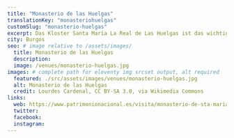 ```yaml
---
title: "Monasterio de las Huelgas"
translationKey: "monasteriohuelgas"
customSlug: "monasterio-huelgas"
excerpt: Das Kloster Santa María La Real de Las Huelgas ist das wichtigste Zisterzienserinnenkloster in Spanien und das wichtigste aller Klöster in der Krone Kastiliens.
city: Burgos
seo: # image relative to /assets/images/
  title: Monasterio de las Huelgas
  description:
  image: /venues/monasterio-huelgas.jpg
images: # complete path for eleventy img srcset output, alt required
  featured: ./src/assets/images/venues/monasterio-huelgas.jpg
  alt: Monasterio de las Huelgas
  credit: Lourdes Cardenal, CC BY-SA 3.0, via Wikimedia Commons
links:
  web: https://www.patrimonionacional.es/visita/monasterio-de-sta-maria-la-real-de-las-huelgas
  twitter:
  facebook:
  instagram:
---
```

